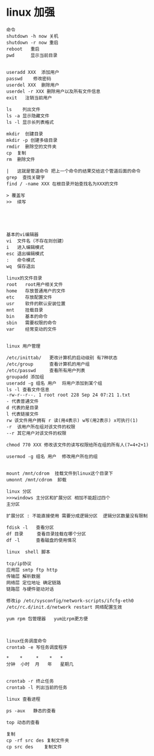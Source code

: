 # linux 加强
	
	命令 
	shutdown -h now 关机
	shutdown -r now 重启
	reboot   重启
	pwd      显示当前目录


	useradd XXX  添加用户
	passwd    修改密码
	userdel XXX  删除用户
	userdel -r XXX 删除用户以及所有文件信息
	exit   注销当前用户
	
	ls    列出文件
	ls -a 显示隐藏文件
	ls -l 显示长列表格式

	mkdir  创建目录
	mkdir -p 创建多级目录
	rmdir  删除空的文件夹
	cp  复制
	rm  删除文件
	
	|   这就是管道命令 把上一个命令的结果交给这个管道后面的命令
	grep  查找关键字
	find / -name XXX 在根目录开始查找名为XXX的文件
	
	> 覆盖写
	>>  续写

		
		
		
		
	基本的vi编辑器
	vi  文件名（不存在则创建）
	i   进入编辑模式
	esc 退出编辑模式
	:   命令模式
	wq  保存退出

	linux的文件目录
	root   root用户相关文件
	home   存放普通用户的文件
	etc    存放配置文件
	usr    软件的默认安装位置
	mnt    挂载目录
	bin    基本的命令
	sbin   需要权限的命令
	var    经常变动的文件


	linux 用户管理
	
	/etc/inittab/   更改计算机的启动级别 有7种状态
	/etc/group      查看计算机的用户组  
	/etc/passwd     查看所有用户列表
	groupadd 添加组
	useradd -g 组名 用户  将用户添加到某个组
	ls -l 查看文件信息
	-rw-r--r--. 1 root root 228 Sep 24 07:21 1.txt
	- 代表普通文件
	d 代表的是目录
	l 代表链接文件
	rw 该文件用户拥有 r 读(用4表示) w写(用2表示) x可执行(1)
	-r  该用户所在组对该文件的权限
	--r 其它用户对该文件的权限

	chmod 770 XXX 修改该文件的读写权限给所在组的所有人(7=4+2+1) 

	usermod -g 组名 用户  修改用户所在的组

	
	mount /mnt/cdrom  挂载文件到linux这个目录下
	umonnt /mnt/cdrom  卸载
	
	linux 分区
	>>>windows 主分区和扩展分区 相加不能超过四个  
	主分区
	
	扩展分区 : 不能直接使用 需要分成逻辑分区  逻辑分区数量没有限制
	
	fdisk -l   查看分区 
	df 目录     查看目录挂载在哪个分区
	df -l      查看磁盘的使用情况

	linux  shell 脚本

	tcp/ip协议
	应用层 smtp ftp http
	传输层 解析数据
	网络层 定位地址 确定链路 
	链路层 与硬件驱动对话
	
	修改ip /etc/sysconfig/network-scripts/ifcfg-eth0
	/etc/rc.d/init.d/network restart 网络配置生效

	yum rpm 包管理器   yum比rpm更方便
	
	
	
	linux任务调度命令
	crontab -e 写任务调度程序
	
	*    *     *    *   *
 	分钟  小时  月   年   星期几


	crontab -r 终止任务
	crontab -l 列出当前的任务

	linux 查看进程
	
	ps -aux   静态的查看
	
	top 动态的查看

	复制
	cp -rf src des 复制文件夹 
	cp src des    复制文件
